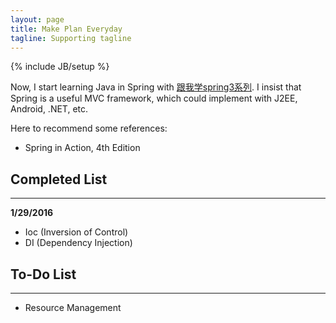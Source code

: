 ```yaml
---
layout: page
title: Make Plan Everyday
tagline: Supporting tagline
---
```

{% include JB/setup %}

Now, I start learning Java in Spring with [跟我学spring3系列](http://jinnianshilongnian.iteye.com/category/206533). I insist that Spring is a useful MVC framework, which could implement with J2EE, Android, .NET, etc.

Here to recommend some references:

<ul>
	<li>Spring in Action, 4th Edition</li>
</ul>

## Completed List

----------


**1/29/2016**
<ul>
	<li>Ioc (Inversion of Control)</li>
	<li>DI (Dependency Injection)</li>
</ul>

## To-Do List
----------
<ul>
	<li>Resource Management</li>
</ul>


